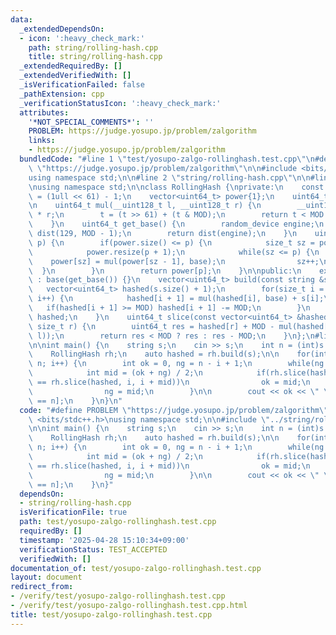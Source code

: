 ```yaml
---
data:
  _extendedDependsOn:
  - icon: ':heavy_check_mark:'
    path: string/rolling-hash.cpp
    title: string/rolling-hash.cpp
  _extendedRequiredBy: []
  _extendedVerifiedWith: []
  _isVerificationFailed: false
  _pathExtension: cpp
  _verificationStatusIcon: ':heavy_check_mark:'
  attributes:
    '*NOT_SPECIAL_COMMENTS*': ''
    PROBLEM: https://judge.yosupo.jp/problem/zalgorithm
    links:
    - https://judge.yosupo.jp/problem/zalgorithm
  bundledCode: "#line 1 \"test/yosupo-zalgo-rollinghash.test.cpp\"\n#define PROBLEM\
    \ \"https://judge.yosupo.jp/problem/zalgorithm\"\n\n#include <bits/stdc++.h>\n\
    using namespace std;\n\n#line 2 \"string/rolling-hash.cpp\"\n\n#line 4 \"string/rolling-hash.cpp\"\
    \nusing namespace std;\n\nclass RollingHash {\nprivate:\n    const uint64_t MOD\
    \ = (1ull << 61) - 1;\n    vector<uint64_t> power{1};\n    uint64_t base = 0;\n\
    \n    uint64_t mul(__uint128_t l, __uint128_t r) {\n        __uint128_t t = l\
    \ * r;\n        t = (t >> 61) + (t & MOD);\n        return t < MOD ? t : t - MOD;\n\
    \    }\n    uint64_t get_base() {\n        random_device engine;\n        uniform_int_distribution<uint64_t>\
    \ dist(129, MOD - 1);\n        return dist(engine);\n    }\n    uint64_t pow(size_t\
    \ p) {\n        if(power.size() <= p) {\n            size_t sz = power.size();\n\
    \            power.resize(p + 1);\n            while(sz <= p) {\n            \
    \    power[sz] = mul(power[sz - 1], base);\n                sz++;\n          \
    \  }\n        }\n        return power[p];\n    }\n\npublic:\n    explicit RollingHash()\
    \ : base(get_base()) {}\n    vector<uint64_t> build(const string &s) {\n     \
    \   vector<uint64_t> hashed(s.size() + 1);\n        for(size_t i = 0; i < s.size();\
    \ i++) {\n            hashed[i + 1] = mul(hashed[i], base) + s[i];\n         \
    \   if(hashed[i + 1] >= MOD) hashed[i + 1] -= MOD;\n        }\n        return\
    \ hashed;\n    }\n    uint64_t slice(const vector<uint64_t> &hashed, size_t l,\
    \ size_t r) {\n        uint64_t res = hashed[r] + MOD - mul(hashed[l], pow(r -\
    \ l));\n        return res < MOD ? res : res - MOD;\n    }\n};\n#line 7 \"test/yosupo-zalgo-rollinghash.test.cpp\"\
    \n\nint main() {\n    string s;\n    cin >> s;\n    int n = (int)s.size();\n\n\
    \    RollingHash rh;\n    auto hashed = rh.build(s);\n\n    for(int i = 0; i <\
    \ n; i++) {\n        int ok = 0, ng = n - i + 1;\n        while(ng - ok > 1) {\n\
    \            int mid = (ok + ng) / 2;\n            if(rh.slice(hashed, 0, mid)\
    \ == rh.slice(hashed, i, i + mid))\n                ok = mid;\n            else\n\
    \                ng = mid;\n        }\n\n        cout << ok << \" \\n\"[i + 1\
    \ == n];\n    }\n}\n"
  code: "#define PROBLEM \"https://judge.yosupo.jp/problem/zalgorithm\"\n\n#include\
    \ <bits/stdc++.h>\nusing namespace std;\n\n#include \"../string/rolling-hash.cpp\"\
    \n\nint main() {\n    string s;\n    cin >> s;\n    int n = (int)s.size();\n\n\
    \    RollingHash rh;\n    auto hashed = rh.build(s);\n\n    for(int i = 0; i <\
    \ n; i++) {\n        int ok = 0, ng = n - i + 1;\n        while(ng - ok > 1) {\n\
    \            int mid = (ok + ng) / 2;\n            if(rh.slice(hashed, 0, mid)\
    \ == rh.slice(hashed, i, i + mid))\n                ok = mid;\n            else\n\
    \                ng = mid;\n        }\n\n        cout << ok << \" \\n\"[i + 1\
    \ == n];\n    }\n}"
  dependsOn:
  - string/rolling-hash.cpp
  isVerificationFile: true
  path: test/yosupo-zalgo-rollinghash.test.cpp
  requiredBy: []
  timestamp: '2025-04-28 15:10:34+09:00'
  verificationStatus: TEST_ACCEPTED
  verifiedWith: []
documentation_of: test/yosupo-zalgo-rollinghash.test.cpp
layout: document
redirect_from:
- /verify/test/yosupo-zalgo-rollinghash.test.cpp
- /verify/test/yosupo-zalgo-rollinghash.test.cpp.html
title: test/yosupo-zalgo-rollinghash.test.cpp
---
```

